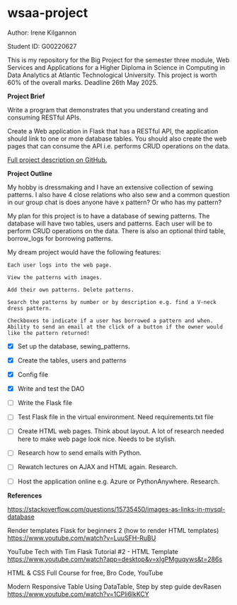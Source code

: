 # wsaa-project

Author: Irene Kilgannon

Student ID: G00220627

This is my repository for the Big Project for the semester three module, Web Services and Applications for a Higher Diploma in Science in Computing in Data Analytics at Atlantic Technological University. This project is worth 60% of the overall marks. Deadline 26th May 2025.

__Project Brief__

Write a program that demonstrates that you understand creating and consuming RESTful APIs. 

Create a Web application in Flask that has a RESTful API, the application should link to one or more database tables.
You should also create the web pages that can consume the API i.e. performs CRUD operations on the data. 

[Full project description on GitHub.](https://github.com/andrewbeattycourseware/WSAA-Courseware/blob/main/labs/WSAA%20Project%20Description.pdf)

__Project Outline__

My hobby is dressmaking and I have an extensive collection of sewing patterns. I also have 4 close relations who also sew and a common question in our group chat is does anyone have x pattern? Or who has my pattern? 

My plan for this project is to have a database of sewing patterns. The database will have two tables, users and patterns. Each user will be to perform CRUD operations on the data. There is also an optional third table, borrow_logs for borrowing patterns. 

My dream project would have the following features:

    Each user logs into the web page.

    View the patterns with images.

    Add their own patterns. Delete patterns.

    Search the patterns by number or by description e.g. find a V-neck dress pattern.

    Checkboxes to indicate if a user has borrowed a pattern and when. Ability to send an email at the click of a button if the owner would like the pattern returned!

- [x] Set up the database, sewing_patterns. 
- [x] Create the tables, users and patterns
- [x] Config file
- [x] Write and test the DAO
- [ ] Write the Flask file
- [ ] Test Flask file in the virtual environment. Need requirements.txt file
- [ ] Create HTML web pages. Think about layout. A lot of research needed here to make web page look nice. Needs to be stylish. 
- [ ] Research how to send emails with Python.
- [ ] Rewatch lectures on AJAX and HTML again. Research. 
- [ ] Host the application online e.g. Azure or PythonAnywhere. Research. 



__References__

https://stackoverflow.com/questions/15735450/images-as-links-in-mysql-database


Render templates Flask for beginners 2 (how to render HTML templates) https://www.youtube.com/watch?v=LuuSFH-RuBU

YouTube Tech with Tim Flask Tutorial #2 - HTML Template https://www.youtube.com/watch?app=desktop&v=xIgPMguqyws&t=286s

HTML & CSS Full Course for free, Bro Code, YouTube

Modern Responsive Table Using DataTable, Step by step guide devRasen https://www.youtube.com/watch?v=1CPli6lkKCY

